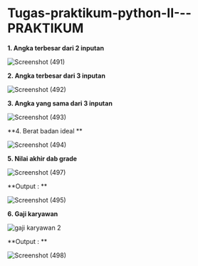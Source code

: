 # Tugas-praktikum-python-II---PRAKTIKUM

**1. Angka terbesar dari 2 inputan**

![Screenshot (491)](https://user-images.githubusercontent.com/93022913/141969384-ab75ed41-990e-460e-a911-39b666a141b3.png)

**2. Angka terbesar dari 3 inputan**

![Screenshot (492)](https://user-images.githubusercontent.com/93022913/141969446-4f4fb817-bf6d-47c7-a71c-2ea0d7129055.png)

**3. Angka yang sama dari 3 inputan**

![Screenshot (493)](https://user-images.githubusercontent.com/93022913/141969547-2ecba9fa-508a-4a31-b33b-124d6571c705.png)

**4. Berat badan ideal **

![Screenshot (494)](https://user-images.githubusercontent.com/93022913/141969734-fe05c2ab-81f3-4874-998e-b1ad5e2e53d0.png)

**5. Nilai akhir dab grade**

![Screenshot (497)](https://user-images.githubusercontent.com/93022913/141970058-3700cc26-31a5-44f1-b168-902dadee041d.png)

**Output : **

![Screenshot (495)](https://user-images.githubusercontent.com/93022913/141969909-35b96e8e-c9f6-47ab-a8a8-59c766f597c4.png)

**6. Gaji karyawan**

![gaji karyawan 2](https://user-images.githubusercontent.com/93022913/141970416-ad747220-45ff-46fd-99f6-244cc18a51f1.png)

**Output : **

![Screenshot (498)](https://user-images.githubusercontent.com/93022913/141970540-dd6d9f9d-9e25-4f10-a0d2-b601a596f513.png)

